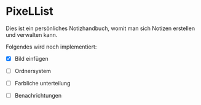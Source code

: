 # PixeLList

Dies ist ein persönliches Notizhandbuch, womit man sich Notizen erstellen und verwalten kann.

Folgendes wird noch implementiert:

  - [x] Bild einfügen
  - [ ] Ordnersystem
  - [ ] Farbliche unterteilung
  - [ ] Benachrichtungen
    
